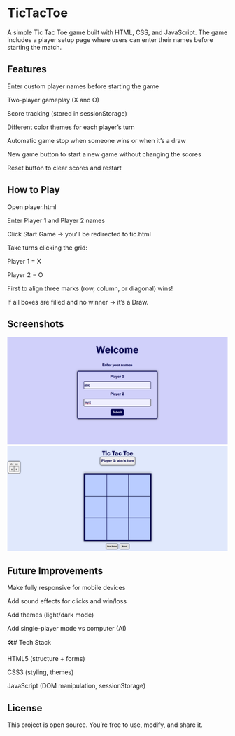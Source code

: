 # TicTacToe

A simple Tic Tac Toe game built with HTML, CSS, and JavaScript.
The game includes a player setup page where users can enter their names before starting the match.

## Features

Enter custom player names before starting the game

 Two-player gameplay (X and O)

Score tracking (stored in sessionStorage)

Different color themes for each player’s turn

Automatic game stop when someone wins or when it’s a draw

New game button to start a new game without changing the scores

Reset button to clear scores and restart

## How to Play

Open player.html

Enter Player 1 and Player 2 names

Click Start Game → you’ll be redirected to tic.html

Take turns clicking the grid:

Player 1 = X

Player 2 = O

First to align three marks (row, column, or diagonal) wins!

If all boxes are filled and no winner → it’s a Draw.

## Screenshots
![Homepage image](https://github.com/surabhi-asthana/TicTacToe/blob/9910864ccd8cdb8b681176ed2e8b4df54cb16780/image1.png)
![image2](https://github.com/surabhi-asthana/TicTacToe/blob/429a98ac5d288414c8082e93eaa8b6d30725e55a/image2.png)


## Future Improvements

Make fully responsive for mobile devices

Add sound effects for clicks and win/loss

Add themes (light/dark mode)

Add single-player mode vs computer (AI)

🛠# Tech Stack

HTML5 (structure + forms)

CSS3 (styling, themes)

JavaScript (DOM manipulation, sessionStorage)

## License

This project is open source. You’re free to use, modify, and share it.
